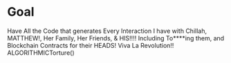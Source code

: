 # Goal
Have All the Code that generates Every Interaction I have with Chillah, MATTHEW!, Her Family, Her Friends, &amp; HIS!!!! Including To****ing them, and Blockchain Contracts for their HEADS! Viva La Revolution!! ALGORITHMICTorture()
